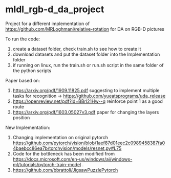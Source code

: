# mldl_rgb-d_da_project
Project for a different implementation of https://github.com/MRLoghmani/relative-rotation for DA on RGB-D pictures

To run the code:

1) create a dataset folder, check train.sh to see how to create it
2) download datasets and put the dataset folder into the Implementation folder
3) if running on linux, run the train.sh or run.sh script in the same folder of the python scripts

Paper based on:

1) https://arxiv.org/pdf/1909.11825.pdf suggesting to implement multiple tasks for recognition -> https://github.com/yueatsprograms/uda_release
2) https://openreview.net/pdf?id=BBrl21Hw--q reinforce point 1 as a good route
3) https://arxiv.org/pdf/1603.05027v3.pdf paper for changing the layers position


New Implementation:

1) Changing implementation on original pytorch https://github.com/pytorch/vision/blob/1aef87d01eec2c0989458387fa04baebcc86ea7b/torchvision/models/resnet.py#L75
2) Code for the bottleneck has been modified from https://docs.microsoft.com/en-us/windows/ai/windows-ml/tutorials/pytorch-train-model .
3) https://github.com/bbrattoli/JigsawPuzzlePytorch

